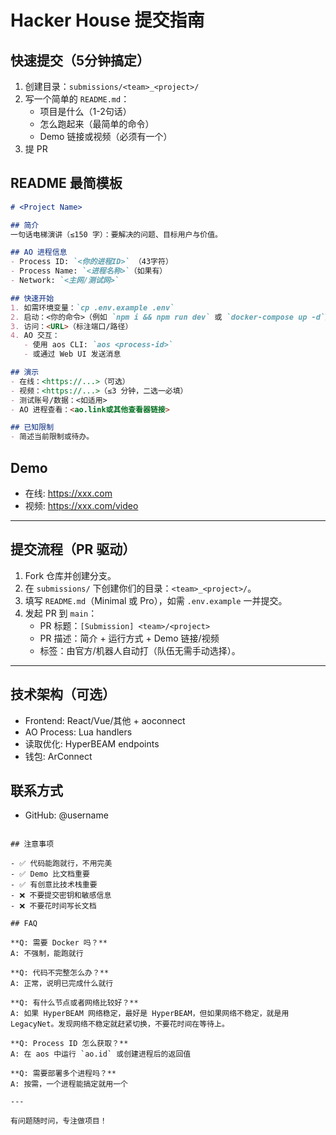 # Hacker House 提交指南

## 快速提交（5分钟搞定）

1. 创建目录：`submissions/<team>_<project>/`
2. 写一个简单的 `README.md`：
   - 项目是什么（1-2句话）
   - 怎么跑起来（最简单的命令）
   - Demo 链接或视频（必须有一个）
3. 提 PR

## README 最简模板

```markdown
# <Project Name>

## 简介
一句话电梯演讲（≤150 字）：要解决的问题、目标用户与价值。

## AO 进程信息
- Process ID: `<你的进程ID>` （43字符）
- Process Name: `<进程名称>`（如果有）
- Network: `<主网/测试网>`

## 快速开始
1. 如需环境变量：`cp .env.example .env`
2. 启动：<你的命令>（例如 `npm i && npm run dev` 或 `docker-compose up -d`）
3. 访问：<URL>（标注端口/路径）
4. AO 交互：
   - 使用 aos CLI: `aos <process-id>`
   - 或通过 Web UI 发送消息

## 演示
- 在线：<https://...>（可选）
- 视频：<https://...>（≤3 分钟，二选一必填）
- 测试账号/数据：<如适用>
- AO 进程查看：<ao.link或其他查看器链接>

## 已知限制
- 简述当前限制或待办。
```

## Demo

- 在线: https://xxx.com
- 视频: https://xxx.com/video
---
## 提交流程（PR 驱动）

1. Fork 仓库并创建分支。
2. 在 `submissions/` 下创建你们的目录：`<team>_<project>/`。
3. 填写 `README.md`（Minimal 或 Pro），如需 `.env.example` 一并提交。
4. 发起 PR 到 `main`：
   - PR 标题：`[Submission] <team>/<project>`
   - PR 描述：简介 + 运行方式 + Demo 链接/视频
   - 标签：由官方/机器人自动打（队伍无需手动选择）。

---

## 技术架构（可选）
- Frontend: React/Vue/其他 + aoconnect
- AO Process: Lua handlers
- 读取优化: HyperBEAM endpoints
- 钱包: ArConnect

## 联系方式

- GitHub: @username
```

## 注意事项

- ✅ 代码能跑就行，不用完美
- ✅ Demo 比文档重要
- ✅ 有创意比技术栈重要
- ❌ 不要提交密钥和敏感信息
- ❌ 不要花时间写长文档

## FAQ

**Q: 需要 Docker 吗？**  
A: 不强制，能跑就行

**Q: 代码不完整怎么办？**  
A: 正常，说明已完成什么就行

**Q: 有什么节点或者网络比较好？**  
A: 如果 HyperBEAM 网络稳定，最好是 HyperBEAM，但如果网络不稳定，就是用 LegacyNet。发现网络不稳定就赶紧切换，不要花时间在等待上。

**Q: Process ID 怎么获取？**  
A: 在 aos 中运行 `ao.id` 或创建进程后的返回值

**Q: 需要部署多个进程吗？**  
A: 按需，一个进程能搞定就用一个

---

有问题随时问，专注做项目！
